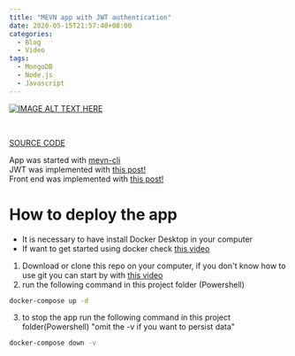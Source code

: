 ```yaml
---
title: "MEVN app with JWT authentication"
date: 2020-05-15T21:57:40+08:00
categories:
  - Blog
  - Video
tags:
  - MongoDB
  - Node.js
  - Javascript
---
```


[![IMAGE ALT TEXT HERE](https://img.youtube.com/vi/TEdbwVhHE54/0.jpg)](https://www.youtube.com/watch?v=TEdbwVhHE54)

<br/>

[SOURCE CODE](https://github.com/eddy-dot/mevn-jwt)

App was started with [mevn-cli](https://mevn.madlabs.xyz/) </br>
JWT was implemented with [this post!](https://www.freecodecamp.org/news/securing-node-js-restful-apis-with-json-web-tokens-9f811a92bb52/) </br>
Front end was implemented with [this post!](https://www.digitalocean.com/community/tutorials/handling-authentication-in-vue-using-vuex)

# How to deploy the app
-   It is necessary to have install Docker Desktop in your computer
-   If want to get started using docker check  [this video](https://youtu.be/K8bkz3PfvlM)
1.   Download or clone this repo on your computer, if you don't know how to use git you can start by with [this video](https://youtu.be/c4SXBSBHlGY)
2.   run the following command in this project folder (Powershell)

```bash
docker-compose up -d
```

3.  to stop the app run the following command in this project folder(Powershell) "omit the -v if you want to persist data"

```bash
docker-compose down -v
```